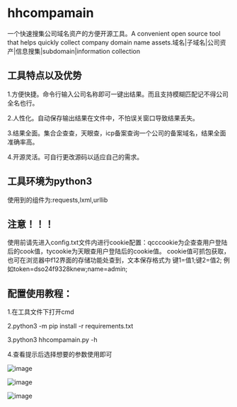 # hhcompamain
一个快速搜集公司域名资产的方便开源工具。A convenient open source tool that helps quickly collect company domain name assets.域名|子域名|公司资产|信息搜集|subdomain|information collection
## 工具特点以及优势
1.方便快捷。命令行输入公司名称即可一键出结果。而且支持模糊匹配记不得公司全名也行。

2.人性化。自动保存输出结果在文件中，不怕误关窗口导致结果丢失。

3.结果全面。集合企查查，天眼查，icp备案查询一个公司的备案域名，结果全面准确率高。

4.开源灵活。可自行更改源码以适应自己的需求。

## 工具环境为python3
使用到的组件为:requests,lxml,urllib

## 注意！！！
使用前请先进入config.txt文件内进行cookie配置：qcccookie为企查查用户登陆后的cook值，tycookie为天眼查用户登陆后的cookie值。
cookie值可抓包获取，也可在浏览器中f12界面的存储功能处查到，文本保存格式为 键1=值1;键2=值2; 例如token=dso24f9328knew;name=admin;

## 配置使用教程：
1.在工具文件下打开cmd

2.python3 -m pip install -r requirements.txt

3.python3 hhcompamain.py -h

4.查看提示后选择想要的参数使用即可

![image](https://github.com/user-attachments/assets/c85a6af3-1038-47df-8333-2beffa96a005)

![image](https://github.com/user-attachments/assets/ff05d2f1-35ab-4b04-a58e-44ef6ff8d5ce)

![image](https://github.com/user-attachments/assets/4405c932-1eec-4ffc-bd98-f4de4ec7b7a1)


